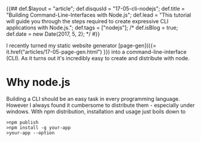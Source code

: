 {{##
    def.$layout = "article";
    def.disqusId = "17-05-cli-nodejs";
    def.title = "Building Command-Line-Interfaces with Node.js";
    def.lead = "This tutorial will guide you through the steps required to create expressive CLI applications with Node.js.";
    def.tags = ["nodejs"];
    /*
    def.isBlog = true;
    def.date = new Date(2017, 5, 2);
    */
#}}

I recently turned my static website generator [page-gen]({{= it.href("articles/17-05-page-gen.html") }}) into a command-line-interface (CLI). As it turns out it's incredibly easy to create and distribute with node.

# Why node.js

Building a CLI should be an easy task in every programming language. However I always found it cumbersome to distribute them - especially under windows. With npm distribution, installation and usage just boils down to

```
>npm publish
>npm install -g your-app 
>your-app --option 
``` 





